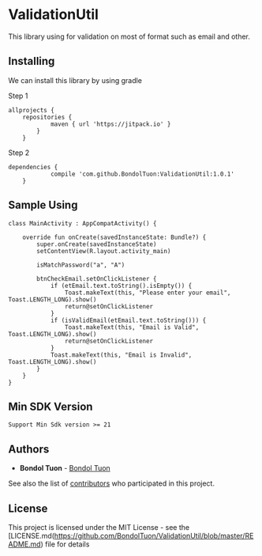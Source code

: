 # ValidationUtil
This library using for validation on most of format such as email and other.

## Installing

We can install this library by using gradle

Step 1

```
allprojects {
	repositories {
			maven { url 'https://jitpack.io' }
		}
	}
```

Step 2

```
dependencies {
	        compile 'com.github.BondolTuon:ValidationUtil:1.0.1'
	}
```

## Sample Using

```
class MainActivity : AppCompatActivity() {

    override fun onCreate(savedInstanceState: Bundle?) {
        super.onCreate(savedInstanceState)
        setContentView(R.layout.activity_main)

        isMatchPassword("a", "A")

        btnCheckEmail.setOnClickListener {
            if (etEmail.text.toString().isEmpty()) {
                Toast.makeText(this, "Please enter your email", Toast.LENGTH_LONG).show()
                return@setOnClickListener
            }
            if (isValidEmail(etEmail.text.toString())) {
                Toast.makeText(this, "Email is Valid", Toast.LENGTH_LONG).show()
                return@setOnClickListener
            }
            Toast.makeText(this, "Email is Invalid", Toast.LENGTH_LONG).show()
        }
    }
}

```

## Min SDK Version

```
Support Min Sdk version >= 21

```

## Authors

* **Bondol Tuon** - [Bondol Tuon](https://github.com/BondolTuon)

See also the list of [contributors](https://github.com/BondolTuon/ValidationUtil/graphs/contributors) who participated in this project.

## License

This project is licensed under the MIT License - see the [LICENSE.md(https://github.com/BondolTuon/ValidationUtil/blob/master/README.md) file for details

